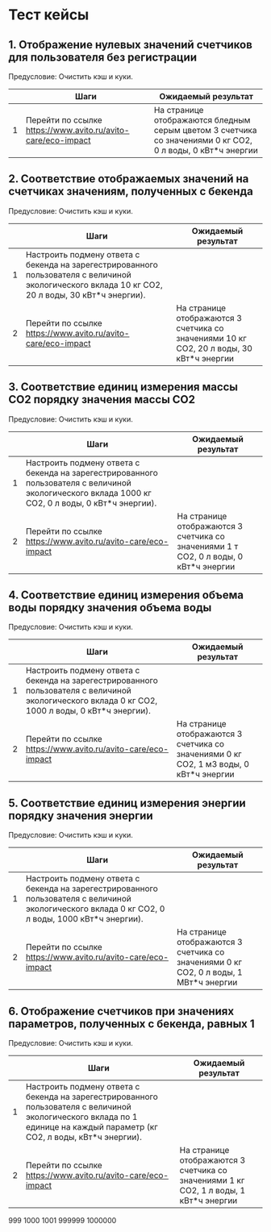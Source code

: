 # Тест кейсы

## 1. Отображение нулевых значений счетчиков для пользователя без регистрации

Предусловие: Очистить кэш и куки.

|   | Шаги | Ожидаемый результат |
|---|------|---------------------|
| 1 | Перейти по ссылке https://www.avito.ru/avito-care/eco-impact | На странице отображаются бледным серым цветом 3 счетчика со значениями 0 кг CO2, 0 л воды, 0 кВт*ч энергии |

## 2. Соответствие отображаемых значений на счетчиках значениям, полученных с бекенда

Предусловие: Очистить кэш и куки.

|   | Шаги | Ожидаемый результат |
|---|------|---------------------|
| 1 | Настроить подмену ответа с бекенда на зарегестрированного пользователя с величиной экологического вклада 10 кг CO2, 20 л воды, 30 кВт*ч энергии). | |
| 2 | Перейти по ссылке https://www.avito.ru/avito-care/eco-impact | На странице отображаются 3 счетчика со значениями 10 кг CO2, 20 л воды, 30 кВт*ч энергии |

## 3. Соответствие единиц измерения массы CO2 порядку значения массы CO2

Предусловие: Очистить кэш и куки.

|   | Шаги | Ожидаемый результат |
|---|------|---------------------|
| 1 | Настроить подмену ответа с бекенда на зарегестрированного пользователя с величиной экологического вклада 1000 кг CO2, 0 л воды, 0 кВт*ч энергии). | |
| 2 | Перейти по ссылке https://www.avito.ru/avito-care/eco-impact | На странице отображаются 3 счетчика со значениями 1 т CO2, 0 л воды, 0 кВт*ч энергии |

## 4. Соответствие единиц измерения объема воды порядку значения объема воды

Предусловие: Очистить кэш и куки.

|   | Шаги | Ожидаемый результат |
|---|------|---------------------|
| 1 | Настроить подмену ответа с бекенда на зарегестрированного пользователя с величиной экологического вклада 0 кг CO2, 1000 л воды, 0 кВт*ч энергии). | |
| 2 | Перейти по ссылке https://www.avito.ru/avito-care/eco-impact | На странице отображаются 3 счетчика со значениями 0 кг CO2, 1 м3 воды, 0 кВт*ч энергии |

## 5. Соответствие единиц измерения энергии порядку значения энергии

Предусловие: Очистить кэш и куки.

|   | Шаги | Ожидаемый результат |
|---|------|---------------------|
| 1 | Настроить подмену ответа с бекенда на зарегестрированного пользователя с величиной экологического вклада 0 кг CO2, 0 л воды, 1000 кВт*ч энергии). | |
| 2 | Перейти по ссылке https://www.avito.ru/avito-care/eco-impact | На странице отображаются 3 счетчика со значениями 0 кг CO2, 0 л воды, 1 МВт*ч энергии |

## 6. Отображение счетчиков при значениях параметров, полученных с бекенда, равных 1

Предусловие: Очистить кэш и куки.

|   | Шаги | Ожидаемый результат |
|---|------|---------------------|
| 1 | Настроить подмену ответа с бекенда на зарегестрированного пользователя с величиной экологического вклада по 1 единице на каждый параметр (кг CO2, л воды, кВт*ч энергии). | |
| 2 | Перейти по ссылке https://www.avito.ru/avito-care/eco-impact | На странице отображаются 3 счетчика со значениями 1 кг CO2, 1 л воды, 1 кВт*ч энергии |
 
999 
1000
1001
999999
1000000